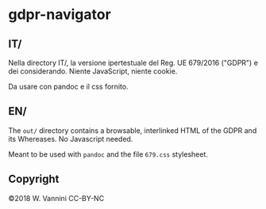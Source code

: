 # gdpr-navigator


## IT/

Nella directory IT/, la versione ipertestuale del Reg. UE 679/2016 ("GDPR") e dei considerando. Niente JavaScript, niente cookie.

Da usare con pandoc e il css fornito.

## EN/

The `out/` directory contains a browsable, interlinked HTML of the GDPR and its Whereases. No Javascript needed.

Meant to be used with `pandoc` and the file `679.css` stylesheet.

## Copyright

©2018 W. Vannini CC-BY-NC




